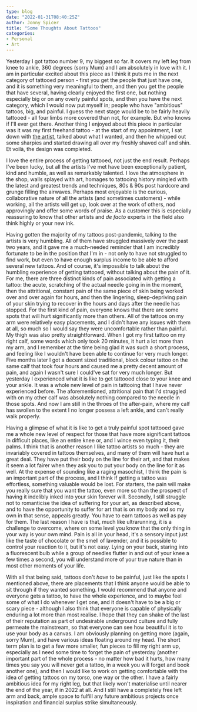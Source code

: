 ```yaml
---
type: blog
date: "2022-01-31T08:40:25Z"
author: Jonny Spicer
title: "Some Thoughts About Tattoos"
categories:
- Personal
- Art
---
```

Yesterday I got tattoo number 9, my biggest so far. It covers my left leg from knee to ankle, 360 degrees (sorry Mum) and I am absolutely in love with it. I am in particular excited about this piece as I think it puts me in the next category of tattooed person - first you get the people that just
have one, and it is something very meaningful to them, and then you get the people that have several, having clearly enjoyed the first one, but nothing especially big or on any overly painful spots, and then you have the next category, which I would now put myself in; people who have "ambitious"
tattoos, big, and painful. I guess the next stage would be to be fairly heavily tattooed - all four limbs more covered than not, for example. But who knows if I'll ever get there. Another thing I enjoyed about this piece in particular was it was my first freehand tattoo - at the start of my
appointment, I sat down with [the artist,](https://www.instagram.com/kolahari/) talked about what I wanted, and then he whipped out some sharpies and started drawing all over my freshly shaved calf and shin. Et voilà, the design was completed.

I love the entire process of getting tattooed, not just the end result. Perhaps I've been lucky, but all the artists I've met have been exceptionally patient, kind and humble, as well as remarkably talented. I love the atmosphere in the shop, walls splayed with art, homages to tattooing history
mingled with the latest and greatest trends and techniques, 80s & 90s post hardcore and grunge filling the airwaves. Perhaps most enjoyable is the curious, collaborative nature of all the artists (and sometimes customers) - while working, all the artists will get up, look over at the work of others,
nod approvingly and offer some words of praise. As a customer this is especially reassuring to know that other artists and *de facto* experts in the field also think highly or your new ink.

Having gotten the majority of my tattoos post-pandemic, talking to the artists is very humbling. All of them have struggled massively over the past two years, and it gave me a much-needed reminder that I am incredibly fortunate to be in the position that I'm in - not only to have not struggled to find
work, but even to have enough surplus income to be able to afford several new tattoos. And of course, it's impossible to talk about the humbling experience of getting tattooed, without talking about the pain of it. For me, there are three distinct kinds of pain associated with getting a tattoo: the
acute, scratching of the actual needle going in in the moment, then the attritional, constant pain of the same piece of skin being worked over and over again for hours, and then the lingering, sleep-depriving pain of your skin trying to recover in the hours and days after the needle has stopped. For the
first kind of pain, everyone knows that there are some spots that will hurt significantly more than others. All of the tattoos on my arm were relatively easy placements, and I didn't have any issues with them at all, so much so I would say they were uncomfortable rather than painful. My thigh was also
pretty straightforward. When I got my first tattoo on my right calf, some words which only took 20 minutes, it hurt a lot more than my arm, and I remember at the time being glad it was such a short process, and feeling like I wouldn't have been able to continue for very much longer. Five months later I
got a decent sized traditional, block colour tattoo on the same calf that took four hours and caused me a pretty decent amount of pain, and again I wasn't sure I could've sat for very much longer. But yesterday I experienced what it is like to get tattooed close to your knee and your ankle. It was a
whole new level of pain in tattooing that I have never experienced before. The aforementioned, attritional pain that I'd struggled with on my other calf was absolutely nothing compared to the needle in those spots. And now I am still in the throes of the after-pain, where my calf has swollen to the
extent I no longer possess a left ankle, and can't really walk properly.

Having a glimpse of what it is like to get a truly painful spot tattooed gave me a whole new level of respect for those that have more significant tattoos in difficult places, like an entire knee or, and I wince even typing it, their palms. I think that is another reason I like tattoo artists so much -
they are invariably covered in tattoos themselves, and many of them will have hurt a great deal. They have put their body on the line for their art, and that makes it seem a lot fairer when they ask you to put your body on the line for it as well. At the expense of sounding like a raging masochist, I
think the pain is an important part of the process, and I think if getting a tattoo was effortless, something valuable would be lost. For starters, the pain will make you really sure that you want the tattoo, even more so than the prospect of having it indelibly inked into your skin forever will.
Secondly, I still struggle not to romanticise the idea of suffering for your art, as described above, and to have the opportunity to suffer for art that is on my body and so my own in that sense, appeals greatly. You have to earn tattoos as well as pay for them. The last reason I have is that, much like
ultrarunning, it is a challenge to overcome, where on some level you know that the only thing in your way is your own mind. Pain is all in your head, it's a sensory input just like the taste of chocolate or the smell of lavender, and it is possible to control your reaction to it, but it's not easy.
Lying on your back, staring into a fluorescent bulb while a group of needles flutter in and out of your knee a few times a second, you will understand more of your true nature than in most other moments of your life.

With all that being said, tattoos don't *have* to be painful, just like the spots I mentioned above, there are placements that I think anyone would be able to sit through if they wanted something. I would recommend that anyone and everyone gets a tattoo, to have the whole experience, and to maybe feel
some of what I do whenever I get one, and it doesn't have to be a big or scary piece - although I also think that everyone is capable of physically enduring a lot more than most realise. I hope that they can shake of the last of their reputation as part of undesirable underground culture and fully
permeate the mainstream, so that everyone can see how beautiful it is to use your body as a canvas. I am obviously planning on getting more (again, sorry Mum), and have various ideas floating around my head. The short term plan is to get a few more smaller, fun pieces to fill my right arm up, especially
as I need some time to forget the pain of yesterday (another important part of the whole process - no matter how bad it hurts, how many times you say you will never get a tattoo, in a week you will forget and book another one), and then I would like to work on getting comfortable with the idea of
getting tattoos on my torso, one way or the other. I have a fairly ambitious idea for my right leg, but that likely won't materialise until nearer the end of the year, if in 2022 at all. And I still have a completely free left arm and back, ample space to fulfill any future ambitious projects once
inspiration and financial surplus strike simultaneously.

